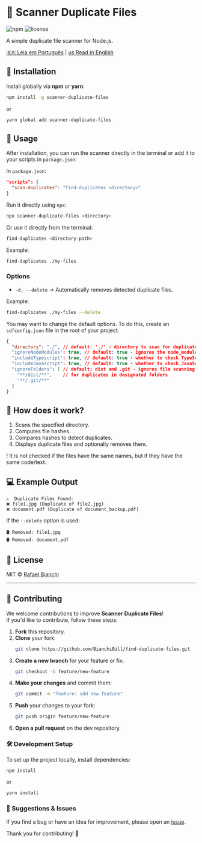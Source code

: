 # 📁 Scanner Duplicate Files

![npm](https://img.shields.io/npm/v/scanner-duplicate-files?color=blue&label=npm) ![license](https://img.shields.io/npm/l/scanner-duplicate-files)

A simple duplicate file scanner for Node.js.

[🇧🇷 Leia em Português](README-pt.md) | [us Read in English](README.md)

## 🚀 Installation

Install globally via **npm** or **yarn**:

```sh
npm install -g scanner-duplicate-files
```

or

```sh
yarn global add scanner-duplicate-files
```

## 📌 Usage

After installation, you can run the scanner directly in the terminal or add it to your scripts in `package.json`:

In `package.json`:
```json
"scripts": {
  "scan-duplicates": "find-duplicates <directory>"
}
```

Run it directly using `npx`:

```sh
npx scanner-duplicate-files <directory>
```

Or use it directly from the terminal:

```sh
find-duplicates <directory-path>
```

Example:

```sh
find-duplicates ./my-files
```

### Options

- `-d, --delete` → Automatically removes detected duplicate files.

Example:

```sh
find-duplicates ./my-files --delete
```

You may want to change the default options. To do this, create an `sdfconfig.json` file in the root of your project.

```json
{
  "directory": "./", // default: './' - directory to scan for duplicate files
  "ignoreNodeModules": true, // default: true - ignores the node_modules folder
  "includeTypescript": true, // default: true - whether to check TypeScript files
  "includeJavascript": true, // default: true - whether to check JavaScript files
  "ignoreFolders": [ // default: dist and .git - ignores file scanning
    "**/dist/**",    // for duplicates in designated folders
    "**/.git/**"
  ]
}
```

## 🔧 How does it work?

1. Scans the specified directory.
2. Computes file hashes.
3. Compares hashes to detect duplicates.
4. Displays duplicate files and optionally removes them.

! It is not checked if the files have the same names, but if they have the same code/text.

## 💻 Example Output

```
⚠️  Duplicate Files Found:
❌ file1.jpg (Duplicate of file2.jpg)
❌ document.pdf (Duplicate of document_backup.pdf)
```

If the `--delete` option is used:

```
🛢️ Removed: file1.jpg
🛢️ Removed: document.pdf
```

## 🐜 License

MIT © [Rafael Bianchi](https://github.com/BianchiBill)

---

## 🤝 Contributing

We welcome contributions to improve **Scanner Duplicate Files**!  
If you'd like to contribute, follow these steps:

1. **Fork** this repository.
2. **Clone** your fork:  
   ```sh
   git clone https://github.com/BianchiBill/find-duplicate-files.git
   ```
3. **Create a new branch** for your feature or fix:  
   ```sh
   git checkout -b feature/new-feature
   ```
4. **Make your changes** and commit them:  
   ```sh
   git commit -m "feature: add new feature"
   ```
5. **Push** your changes to your fork:  
   ```sh
   git push origin feature/new-feature
   ```
6. **Open a pull request** on the dev repository.

### 🛠 Development Setup
To set up the project locally, install dependencies:
```sh
npm install
```
or
```sh
yarn install
```

### 📢 Suggestions & Issues
If you find a bug or have an idea for improvement, please open an [issue](https://github.com/BianchiBill/find-duplicate-files/issues).

Thank you for contributing! 🚀

